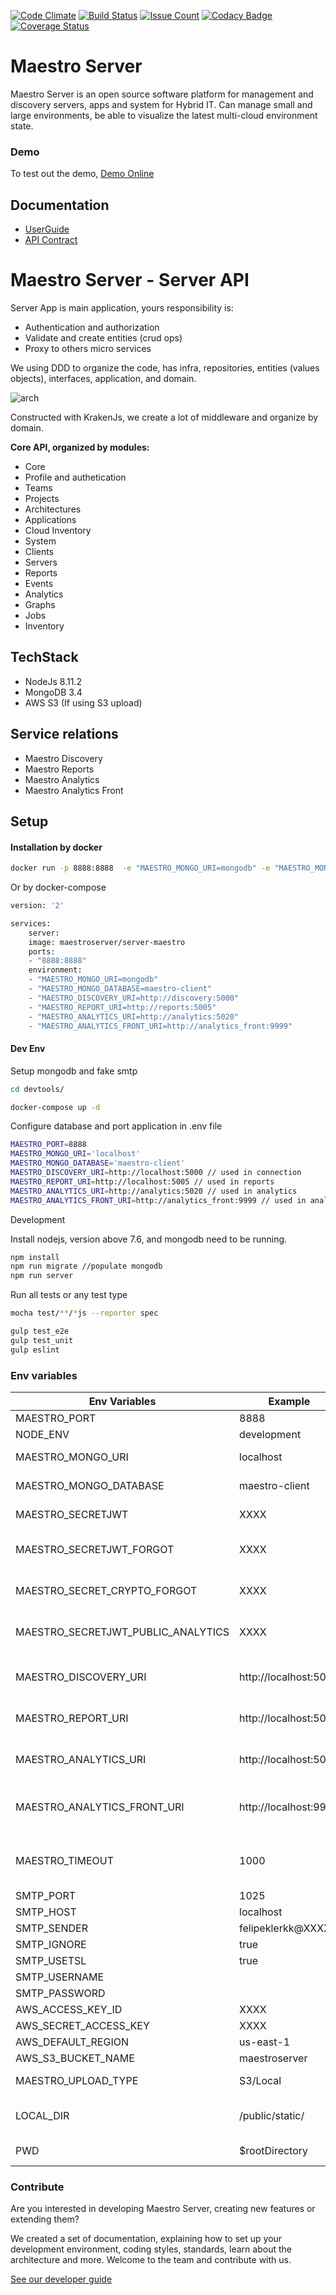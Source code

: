 [![Code Climate](https://codeclimate.com/github/maestro-server/server-app/badges/gpa.svg)](https://codeclimate.com/github/maestro-server/server-app) [![Build Status](https://travis-ci.org/maestro-server/server-app.svg?branch=master)](https://travis-ci.org/maestro-server/server-app) [![Issue Count](https://codeclimate.com/github/maestro-server/server-app/badges/issue_count.svg)](https://codeclimate.com/github/maestro-server/server-app) 
[![Codacy Badge](https://api.codacy.com/project/badge/Grade/12101716a7a64a07a38c8dd0ea645606)](https://www.codacy.com/app/maestro/server-app?utm_source=github.com&amp;utm_medium=referral&amp;utm_content=maestro-server/server-app&amp;utm_campaign=Badge_Grade)
[![Coverage Status](https://coveralls.io/repos/github/maestro-server/server-app/badge.svg?branch=master)](https://coveralls.io/github/maestro-server/server-app?branch=master)

# Maestro Server #

Maestro Server is an open source software platform for management and discovery servers, apps and system for Hybrid IT. Can manage small and large environments, be able to visualize the latest multi-cloud environment state.

### Demo ###
To test out the demo, [Demo Online](http://demo.maestroserver.io "Demo Online")

## Documentation ##
* [UserGuide](http://docs.maestroserver.io/en/latest/userguide/cloud_inventory/inventory.html "User Guide")
* [API Contract](https://maestro-server.github.io/server-app/docs/inventory/index.html "API Contract")

# Maestro Server - Server API #

Server App is main application, yours responsibility is:

 - Authentication and authorization
 - Validate and create entities (crud ops)
 - Proxy to others micro services

We using DDD to organize the code, has infra, repositories, entities (values objects), interfaces, application, and domain.

![arch](http://docs.maestroserver.io/en/latest/_images/fluxo_data.png)

Constructed with KrakenJs, we create a lot of middleware and organize by domain.

**Core API, organized by modules:**

* Core
* Profile and authetication
* Teams
* Projects
* Architectures
* Applications
* Cloud Inventory
* System
* Clients
* Servers
* Reports
* Events
* Analytics
* Graphs
* Jobs
* Inventory

## TechStack ##

* NodeJs 8.11.2
* MongoDB 3.4
* AWS S3 (If using S3 upload)

## Service relations ##
* Maestro Discovery
* Maestro Reports
* Maestro Analytics
* Maestro Analytics Front

## Setup ##

#### Installation by docker ####

```bash
docker run -p 8888:8888  -e "MAESTRO_MONGO_URI=mongodb" -e "MAESTRO_MONGO_DATABASE=maestro-client" -e "MAESTRO_DISCOVERY_URI=http://discovery:5000" -e "MAESTRO_REPORT_URI=http://reports:5005" maestroserver/server-maestro
```
Or by docker-compose

```bash
version: '2'

services:
    server:
    image: maestroserver/server-maestro
    ports:
    - "8888:8888"
    environment:
    - "MAESTRO_MONGO_URI=mongodb"
    - "MAESTRO_MONGO_DATABASE=maestro-client"
    - "MAESTRO_DISCOVERY_URI=http://discovery:5000"
    - "MAESTRO_REPORT_URI=http://reports:5005"
    - "MAESTRO_ANALYTICS_URI=http://analytics:5020"
    - "MAESTRO_ANALYTICS_FRONT_URI=http://analytics_front:9999"
```

#### Dev Env ####

Setup mongodb and fake smtp

```bash
cd devtools/

docker-compose up -d
```

Configure database and port application in .env file

```bash
MAESTRO_PORT=8888
MAESTRO_MONGO_URI='localhost'
MAESTRO_MONGO_DATABASE='maestro-client'
MAESTRO_DISCOVERY_URI=http://localhost:5000 // used in connection
MAESTRO_REPORT_URI=http://localhost:5005 // used in reports
MAESTRO_ANALYTICS_URI=http://analytics:5020 // used in analytics
MAESTRO_ANALYTICS_FRONT_URI=http://analytics_front:9999 // used in analytics front
```

Development

Install nodejs, version above 7.6, and mongodb need to be running.

```bash
npm install
npm run migrate //populate mongodb
npm run server
```

Run all tests or any test type

```bash
mocha test/**/*js --reporter spec

gulp test_e2e
gulp test_unit
gulp eslint
```


### Env variables ###

| Env Variables                        | Example                  | Description                    |
|--------------------------------------|--------------------------|--------------------------------|
| MAESTRO_PORT                         | 8888                     |                                |
| NODE_ENV                             | development|production   |                                |
| MAESTRO_MONGO_URI                    | localhost                |  DB string connection          |
| MAESTRO_MONGO_DATABASE               | maestro-client           |  Database name                 |
| MAESTRO_SECRETJWT                    | XXXX                     |  Secret key - session          |
| MAESTRO_SECRETJWT_FORGOT             | XXXX                     |  Secret key - forgot request   |
| MAESTRO_SECRET_CRYPTO_FORGOT         | XXXX                     |  Secret key - forgot content   |
| MAESTRO_SECRETJWT_PUBLIC_ANALYTICS   | XXXX                     |  Secret key - public shared    |
|                                      |                          |                                |
| MAESTRO_DISCOVERY_URI                | http://localhost:5000    |  Url discovery-app (flask)     |
| MAESTRO_REPORT_URI                   | http://localhost:5005    |  Url reports-app (flask)       |
| MAESTRO_ANALYTICS_URI                | http://localhost:5020    |  Url Analytics-app (flask)     |
| MAESTRO_ANALYTICS_FRONT_URI          | http://localhost:9999    |  Url Analytics Front-app (node)|
| MAESTRO_TIMEOUT                      | 1000                     |  Timeout micro service request |
| SMTP_PORT                            | 1025                     |                                |
| SMTP_HOST                            | localhost                |                                |
| SMTP_SENDER                          | felipeklerkk@XXXX        |                                |
| SMTP_IGNORE                          | true|false               |                                |
| SMTP_USETSL                          | true|false               |                                |
| SMTP_USERNAME                        |                          |                                |
| SMTP_PASSWORD                        |                          |                                |
| AWS_ACCESS_KEY_ID                    | XXXX                     |                                |
| AWS_SECRET_ACCESS_KEY                | XXXX                     |                                |
| AWS_DEFAULT_REGION                   | us-east-1                |                                |
| AWS_S3_BUCKET_NAME                   | maestroserver            |                                |
| MAESTRO_UPLOAD_TYPE                  | S3/Local                 |  Upload mode                   |
| LOCAL_DIR                            | /public/static/          |  Where files will be uploaded  |
| PWD                                  | $rootDirectory           |  PWD process                   |

### Contribute ###

Are you interested in developing Maestro Server, creating new features or extending them?

We created a set of documentation, explaining how to set up your development environment, coding styles, standards, learn about the architecture and more. Welcome to the team and contribute with us.

[See our developer guide](http://docs.maestroserver.io/en/latest/contrib.html)
